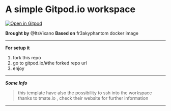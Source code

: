 # A simple Gitpod.io workspace

[![Open in Gitpod](https://gitpod.io/button/open-in-gitpod.svg)](https://gitpod.io/#https://github.com/baibhab34/test-gitpod)

**Brought by** @ItsVixano
**Based on** fr3akyphantom docker image

---------------------------

**For setup it**

1. fork this repo
2. go to gitpod.io/#the forked repo url
3. enjoy 

---------------------------

***Some Info***

> this template have also the possibility to ssh into the workspace thanks to tmate.io , check their website for further information

---------------------------
